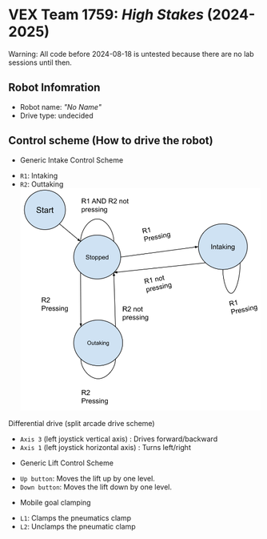 # VEX Team 1759: _High Stakes_ (2024-2025)

Warning: All code before 2024-08-18 is untested because there are no lab sessions until then.

## Robot Infomration
- Robot name: _"No Name"_
- Drive type: undecided

## Control scheme (How to drive the robot)

- Generic Intake Control Scheme
* `R1`: Intaking
* `R2`: Outtaking
![State machine for the prototypes' intake mechanism](./docs/prototype_intake_state_machine.svg "State Machine for the Prototypes")

Differential drive (split arcade drive scheme)
* `Axis 3` (left joystick vertical axis) : Drives forward/backward
* `Axis 1` (left joystick horizontal axis) : Turns left/right

- Generic Lift Control Scheme
* `Up button`: Moves the lift up by one level.
* `Down button`: Moves the lift down by one level.

- Mobile goal clamping
* `L1`: Clamps the pneumatics clamp
* `L2`: Unclamps the pneumatic clamp

